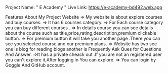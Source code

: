 Project Name: " E Academy "
Live Link: https://e-academy-bd492.web.app 

 Features About My Project Website 
 => My website is about explore courses and buy courses.
 => It has 6 courses category.
 => For Each course category you can buy different courses .
 => In details course you can see details about the course such as title,price,rating,description,premium clickable button.
 => For premium button it will take you another page .There you can see you selected course and our premium plans.
 => Website has two sec one is blog for reading blogs another is Frequently Ask Ques for Ouestions And Answer.
 =>It has a private cheack out .If you are not an registered user you can't explore it,After logging in You can explore.
 => You can login by Goggle And GitHub account.

